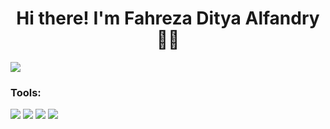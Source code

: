 # <h1 align="center"> Hi there! I'm Fahreza Ditya Alfandry 🤙🤙 </h1>

<a href="https://www.youtube.com/watch?v=l_YYz41jHjc"><img src="https://user-images.githubusercontent.com/73097560/115834477-dbab4500-a447-11eb-908a-139a6edaec5c.gif"></a>


### Tools:
<p>
  <img src="https://img.shields.io/badge/OS-Windows-blue?&logo=windows" />
  <img src="https://img.shields.io/badge/OS-Ubuntu-orange?&logo=ubuntu" />
  <img src="https://img.shields.io/badge/Text%20Editor-Android%20Studio-white?&logo=android%20studio" />
  <img src="https://gpvc.arturio.dev/fhrzdty31" />
</p>

<!--
**fhrzdty31/fhrzdty31** is a ✨ _special_ ✨ repository because its `README.md` (this file) appears on your GitHub profile.

Here are some ideas to get you started:

- 🔭 I’m currently working on ...
- 🌱 I’m currently learning ...
- 👯 I’m looking to collaborate on ...
- 🤔 I’m looking for help with ...
- 💬 Ask me about ...
- 📫 How to reach me: ...
- 😄 Pronouns: ...
- ⚡ Fun fact: ...
-->
